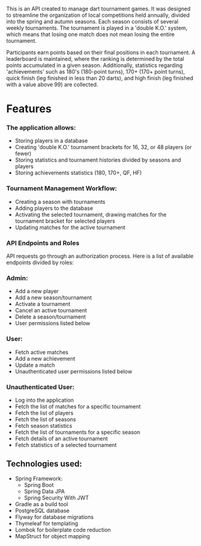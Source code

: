 This is an API created to manage dart tournament games. It was designed to streamline the organization of local competitions held annually, divided into the spring and autumn seasons. Each season consists of several weekly tournaments. The tournament is played in a 'double K.O.' system, which means that losing one match does not mean losing the entire tournament.

Participants earn points based on their final positions in each tournament. A leaderboard is maintained, where the ranking is determined by the total points accumulated in a given season. Additionally, statistics regarding 'achievements' such as 180's (180-point turns), 170+ (170+ point turns), quick finish (leg finished in less than 20 darts), and high finish (leg finished with a value above 99) are collected.

# **Features**

### The application allows:
- Storing players in a database
- Creating 'double K.O.' tournament brackets for 16, 32, or 48 players (or fewer)
- Storing statistics and tournament histories divided by seasons and players
- Storing achievements statistics (180, 170+, QF, HF)

### **Tournament Management Workflow:**
- Creating a season with tournaments
- Adding players to the database
- Activating the selected tournament, drawing matches for the tournament bracket for selected players
- Updating matches for the active tournament

### **API Endpoints and Roles**

API requests go through an authorization process. Here is a list of available endpoints divided by roles:

### **Admin:**
  - Add a new player
  - Add a new season/tournament
  - Activate a tournament
  - Cancel an active tournament
  - Delete a season/tournament
  - User permissions listed below
### **User:**
  - Fetch active matches
  - Add a new achievement
  - Update a match
  - Unauthenticated user permissions listed below
### **Unauthenticated User:**      
  - Log into the application
  - Fetch the list of matches for a specific tournament
  - Fetch the list of players
  - Fetch the list of seasons
  - Fetch season statistics
  - Fetch the list of tournaments for a specific season
  - Fetch details of an active tournament
  - Fetch statistics of a selected tournament

## Technologies used:
- Spring Framework:
  - Spring Boot
  - Spring Data JPA
  - Spring Security With JWT
- Gradle as a build tool
- PostgreSQL database
- Flyway for database migrations
- Thymeleaf for templating
- Lombok for boilerplate code reduction
- MapStruct for object mapping
